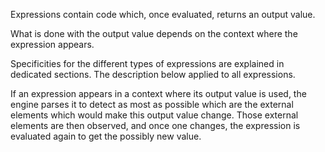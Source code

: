 Expressions contain code which, once evaluated, returns an output value.

What is done with the output value depends on the context where the expression appears.

Specificities for the different types of expressions are explained in dedicated sections. The description below applied to all expressions.

If an expression appears in a context where its output value is used, the engine parses it to detect as most as possible which are the external elements which would make this output value change. Those external elements are then observed, and once one changes, the expression is evaluated again to get the possibly new value.

